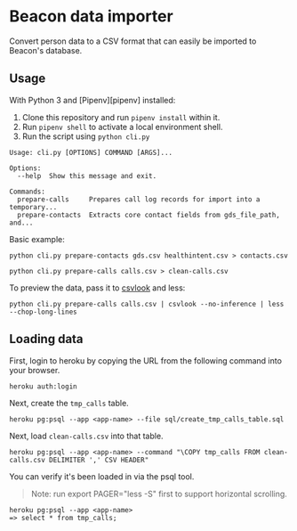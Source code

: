 # Beacon data importer
Convert person data to a CSV format that can easily be imported
to Beacon's database.

## Usage
With Python 3 and [Pipenv][pipenv] installed:

1. Clone this repository and run `pipenv install` within it.
2. Run `pipenv shell` to activate a local environment shell.
3. Run the script using `python cli.py`

```
Usage: cli.py [OPTIONS] COMMAND [ARGS]...

Options:
  --help  Show this message and exit.

Commands:
  prepare-calls     Prepares call log records for import into a temporary...
  prepare-contacts  Extracts core contact fields from gds_file_path, and...
```

Basic example:

```
python cli.py prepare-contacts gds.csv healthintent.csv > contacts.csv

python cli.py prepare-calls calls.csv > clean-calls.csv
```

To preview the data, pass it to [csvlook][csvlook] and less:

```
python cli.py prepare-calls calls.csv | csvlook --no-inference | less --chop-long-lines
```

## Loading data

First, login to heroku by copying the URL from the following command into your browser.
```
heroku auth:login
```

Next, create the `tmp_calls` table.
```
heroku pg:psql --app <app-name> --file sql/create_tmp_calls_table.sql
```

Next, load `clean-calls.csv` into that table.
```
heroku pg:psql --app <app-name> --command "\COPY tmp_calls FROM clean-calls.csv DELIMITER ',' CSV HEADER"
```

You can verify it's been loaded in via the psql tool.

> Note: run export PAGER="less -S" first to support horizontal scrolling.
```
heroku pg:psql --app <app-name>
=> select * from tmp_calls;
```

[csvlook]: https://csvkit.readthedocs.io/en/latest/scripts/csvlook.html
